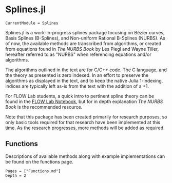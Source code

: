 # Splines.jl
```@meta
CurrentModule = Splines
```

Splines.jl is a work-in-progress splines package focusing on Bézier curves, Basis Splines (B-Splines), and Non-uniform Rational B-Splines (NURBS). As of now, the available methods are transcribed from algorithms, or created from equations found in *The NURBS Book* by Les Piegl and Wayne Tiller, hereafter referred to as "NURBS" when referencing equations and/or algorithms.

The algorithms outlined in the text are for C/C++ code. The C language, and the theory as presented is zero indexed. In an effort to preserve the algorithms as displayed in the text, and to keep the native Julia 1-indexing, indices are typically left as-is from the text with the addition of a +1.

For FLOW Lab students, a quick intro to pertinent spline theory can be found in the [FLOW Lab Notebook](https://github.com/byuflowlab/flowlab-notebook/blob/master/theory/splines/splines.pdf), but for in depth explanation *The NURBS Book* is the recommended resource.

Note that this package has been created primarily for research purposes, so only basic tools required for that research have been implemented at this time. As the research progresses, more methods will be added as required.



## Functions
Descriptions of available methods along with example implementations can be found on the functions page.

```@contents
Pages = ["Functions.md"]
Depth = 2
```

